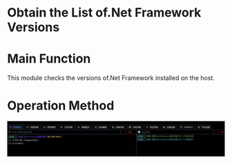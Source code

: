 # Obtain the List of.Net Framework Versions

# Main Function
This module checks the versions of.Net Framework installed on the host.

# Operation Method
![](img\Discovery_QueryRegistry_GetDotNetVersions\1.webp)